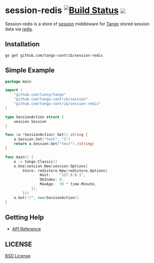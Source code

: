 session-redis [![Build Status](https://drone.io/github.com/tango-contrib/session-redis/status.png)](https://drone.io/github.com/tango-contrib/session-redis/latest) [![](http://gocover.io/_badge/github.com/tango-contrib/session-redis)](http://gocover.io/github.com/tango-contrib/session-redis)
======

Session-redis is a store of [session](https://github.com/tango-contrib/session) middleware for [Tango](https://github.com/lunny/tango) stored session data via [redis](http://redis.io). 

## Installation

    go get github.com/tango-contrib/session-redis

## Simple Example

```Go
package main

import (
    "github.com/lunny/tango"
    "github.com/tango-contrib/session"
    "github.com/tango-contrib/session-redis"
)

type SessionAction struct {
    session.Session
}

func (a *SessionAction) Get() string {
    a.Session.Set("test", "1")
    return a.Session.Get("test").(string)
}

func main() {
    o := tango.Classic()
    o.Use(session.New(session.Options{
        Store: redistore.New(redistore.Options{
                Host:    "127.0.0.1",
                DbIndex: 0,
                MaxAge:  30 * time.Minute,
            }),
        }))
    o.Get("/", new(SessionAction))
}
```

## Getting Help

- [API Reference](https://gowalker.org/github.com/tango-contrib/session-redis)

## LICENSE

[BSD License](https://github.com/tango-contrib/session-redis/blob/master/LICENSE)